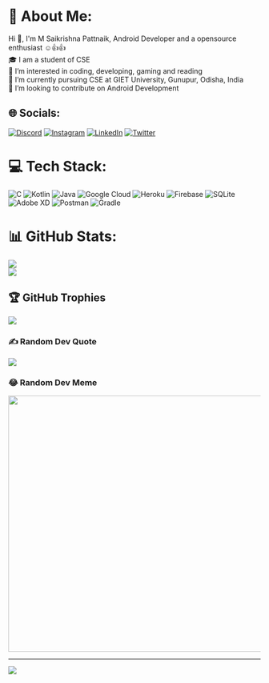 # 💫 About Me:
Hi 👋, I'm M Saikrishna Pattnaik, Android Developer and a opensource enthusiast ☺️👍👍<br>🎓 I am a student of CSE<br>👀 I’m interested in coding, developing, gaming and reading<br>🌱 I’m currently pursuing CSE at GIET University, Gunupur, Odisha, India<br>💞️ I’m looking to contribute on Android Development


## 🌐 Socials:
[![Discord](https://img.shields.io/badge/Discord-%237289DA.svg?logo=discord&logoColor=white)](https://discord.gg/jJJp8Mwk) [![Instagram](https://img.shields.io/badge/Instagram-%23E4405F.svg?logo=Instagram&logoColor=white)](https://instagram.com/kaiju837) [![LinkedIn](https://img.shields.io/badge/LinkedIn-%230077B5.svg?logo=linkedin&logoColor=white)](https://linkedin.com/in/m-saikrishna-pattnaik-261013211) [![Twitter](https://img.shields.io/badge/Twitter-%231DA1F2.svg?logo=Twitter&logoColor=white)](https://twitter.com/MSaikrishnaPat5) 

# 💻 Tech Stack:
![C](https://img.shields.io/badge/c-%2300599C.svg?style=for-the-badge&logo=c&logoColor=white) ![Kotlin](https://img.shields.io/badge/kotlin-%230095D5.svg?style=for-the-badge&logo=kotlin&logoColor=white) ![Java](https://img.shields.io/badge/java-%23ED8B00.svg?style=for-the-badge&logo=java&logoColor=white) ![Google Cloud](https://img.shields.io/badge/Google%20Cloud-%234285F4.svg?style=for-the-badge&logo=google-cloud&logoColor=white) ![Heroku](https://img.shields.io/badge/heroku-%23430098.svg?style=for-the-badge&logo=heroku&logoColor=white) ![Firebase](https://img.shields.io/badge/firebase-%23039BE5.svg?style=for-the-badge&logo=firebase) ![SQLite](https://img.shields.io/badge/sqlite-%2307405e.svg?style=for-the-badge&logo=sqlite&logoColor=white) ![Adobe XD](https://img.shields.io/badge/Adobe%20XD-470137?style=for-the-badge&logo=Adobe%20XD&logoColor=#FF61F6) ![Postman](https://img.shields.io/badge/Postman-FF6C37?style=for-the-badge&logo=postman&logoColor=white) ![Gradle](https://img.shields.io/badge/Gradle-02303A.svg?style=for-the-badge&logo=Gradle&logoColor=white)
# 📊 GitHub Stats:
![](https://github-readme-stats.vercel.app/api?username=blezDev&theme=dark&hide_border=false&include_all_commits=true&count_private=true)<br/>
![](https://github-readme-streak-stats.herokuapp.com/?user=blezDev&theme=dark&hide_border=false)<br/>


## 🏆 GitHub Trophies
![](https://github-profile-trophy.vercel.app/?username=blezDev&theme=radical&no-frame=false&no-bg=true&margin-w=4)

### ✍️ Random Dev Quote
![](https://quotes-github-readme.vercel.app/api?type=horizontal&theme=radical)

### 😂 Random Dev Meme
<img src="https://random-memer.herokuapp.com/" width="512px"/>

---
[![](https://visitcount.itsvg.in/api?id=blezDev&icon=0&color=0)](https://visitcount.itsvg.in)

<!-- Proudly created with GPRM ( https://gprm.itsvg.in ) -->
